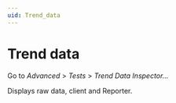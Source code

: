 ```yaml
---
uid: Trend_data
---
```


# Trend data

Go to *Advanced* > *Tests* > *Trend Data Inspector…*

Displays raw data, client and Reporter.
